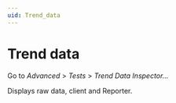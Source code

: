 ```yaml
---
uid: Trend_data
---
```


# Trend data

Go to *Advanced* > *Tests* > *Trend Data Inspector…*

Displays raw data, client and Reporter.
